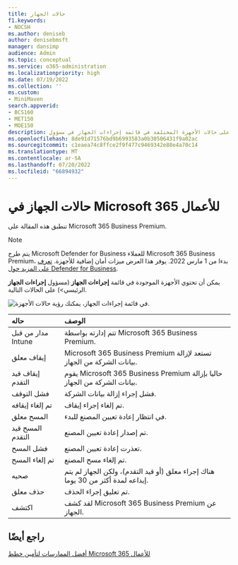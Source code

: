 ```yaml
---
title: حالات الجهاز
f1.keywords:
- NOCSH
ms.author: deniseb
author: denisebmsft
manager: dansimp
audience: Admin
ms.topic: conceptual
ms.service: o365-administration
ms.localizationpriority: high
ms.date: 07/19/2022
ms.collection: ''
ms.custom:
- MiniMaven
search.appverid:
- BCS160
- MET150
- MOE150
description: تعرف على حالات الأجهزة المختلفة في قائمة إجراءات الجهاز في مسؤول home في Microsoft 365 للأعمال.
ms.openlocfilehash: 8de91d71576bd9b6993583a0b30506431f9a02ac
ms.sourcegitcommit: c1eaea74c8ffce2f9f477c9469342e88e4a70c14
ms.translationtype: MT
ms.contentlocale: ar-SA
ms.lasthandoff: 07/20/2022
ms.locfileid: "66894932"
---
```

# <a name="device-states-in-microsoft-365-for-business"></a>حالات الجهاز في Microsoft 365 للأعمال

تنطبق هذه المقالة على Microsoft 365 Business Premium.

> [!NOTE]
> يتم طرح Microsoft Defender for Business للعملاء Microsoft 365 Business Premium، بدءا من 1 مارس 2022. يوفر هذا العرض ميزات أمان إضافية للأجهزة. [تعرف على المزيد حول Defender for Business](../security/defender-business/mdb-overview.md).

يمكن أن تحتوي الأجهزة الموجودة في قائمة **إجراءات الجهاز** (مسؤول **إجراءات الجهاز** الرئيسي\>) على الحالات التالية.
  
![في قائمة إجراءات الجهاز، يمكنك رؤية حالات الأجهزة.](./../media/a621c47e-45d9-4e1a-beb9-c03254d40c1d.png)
  
|**حاله**|**الوصف**|
|:-----|:-----|
|مدار من قبل Intune  |تتم إدارته بواسطة Microsoft 365 Business Premium.  |
|إيقاف معلق  |Microsoft 365 Business Premium تستعد لإزالة بيانات الشركة من الجهاز.  |
|إيقاف قيد التقدم  |يقوم Microsoft 365 Business Premium حاليا بإزالة بيانات الشركة من الجهاز.  |
|فشل التوقف  | فشل إجراء إزالة بيانات الشركة.  |
|تم إلغاء إيقافه  |تم إلغاء إجراء إيقاف.  |
|المسح معلق  |في انتظار إعادة تعيين المصنع للبدء.  |
|المسح قيد التقدم  |تم إصدار إعادة تعيين المصنع.  |
|فشل المسح  |تعذرت إعادة تعيين المصنع.  |
|تم إلغاء المسح  |تم إلغاء مسح المصنع.  |
|صحيه  |هناك إجراء معلق (أو قيد التقدم)، ولكن الجهاز لم يتم إيداعه لمدة أكثر من 30 يوما.  |
|حذف معلق  |تم تعليق إجراء الحذف.  |
|اكتشف  |لقد كشف Microsoft 365 Business Premium عن الجهاز.  |
   

## <a name="see-also"></a>راجع أيضًا

[أفضل الممارسات لتأمين خطط Microsoft 365 للأعمال](../admin/security-and-compliance/secure-your-business-data.md)